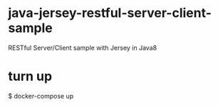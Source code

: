 # java-jersey-restful-server-client-sample
RESTful Server/Client sample with Jersey in Java8

# turn up 
$ docker-compose up
